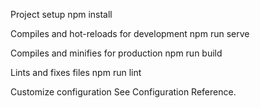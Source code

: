 Project setup
npm install

Compiles and hot-reloads for development
npm run serve

Compiles and minifies for production
npm run build

Lints and fixes files
npm run lint

Customize configuration
See Configuration Reference.
